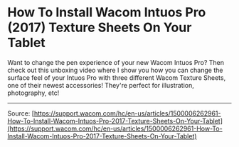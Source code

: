 # How To Install Wacom Intuos Pro (2017) Texture Sheets On Your Tablet

Want to change the pen experience of your new Wacom Intuos Pro? Then check out this unboxing video where I show you how you can change the surface feel of your Intuos Pro with three different Wacom Texture Sheets, one of their newest accessories! They're perfect for illustration, photography, etc!

---
Source: [https://support.wacom.com/hc/en-us/articles/1500006262961-How-To-Install-Wacom-Intuos-Pro-2017-Texture-Sheets-On-Your-Tablet](https://support.wacom.com/hc/en-us/articles/1500006262961-How-To-Install-Wacom-Intuos-Pro-2017-Texture-Sheets-On-Your-Tablet)
